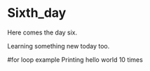 # Sixth_day
Here comes the day six.

Learning something new today too.

#for loop example
Printing hello world 10 times
